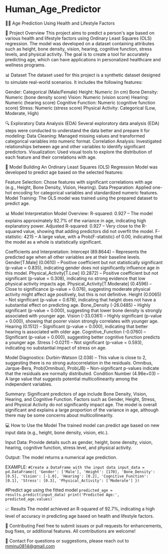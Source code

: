 # Human_Age_Predictor
🧑‍⚕️ Age Prediction Using Health and Lifestyle Factors

📄 Project Overview
This project aims to predict a person's age based on various health and lifestyle factors using Ordinary Least Squares (OLS) regression. The model was developed on a dataset containing attributes such as height, bone density, vision, hearing, cognitive function, stress levels, and physical activity. The goal is to create a tool for accurately predicting age, which can have applications in personalized healthcare and wellness programs.

📊 Dataset
The dataset used for this project is a synthetic dataset designed to simulate real-world scenarios. It includes the following features:

Gender: Categorical (Male/Female)
Height: Numeric (in cm)
Bone Density: Numeric (bone density score)
Vision: Numeric (vision score)
Hearing: Numeric (hearing score)
Cognitive Function: Numeric (cognitive function score)
Stress: Numeric (stress score)
Physical Activity: Categorical (Low, Moderate, High)

🔍 Exploratory Data Analysis (EDA)
Several exploratory data analysis (EDA) steps were conducted to understand the data better and prepare it for modeling:
Data Cleaning: Managed missing values and transformed categorical variables into numeric format.
Correlation Analysis: Investigated relationships between age and other variables to identify significant predictors.
Visualization: Used visual tools to explore the distribution of each feature and their correlations with age.

🧠 Model Building
An Ordinary Least Squares (OLS) Regression Model was developed to predict age based on the selected features:

Feature Selection: Chose features with significant correlations with age (e.g., Height, Bone Density, Vision, Hearing).
Data Preparation: Applied one-hot encoding for categorical variables and standardized numeric features.
Model Training: The OLS model was trained using the prepared dataset to predict age.

📊 Model Interpretation
Model Overview:
R-squared: 0.927 – The model explains approximately 92.7% of the variance in age, indicating high explanatory power.
Adjusted R-squared: 0.927 – Very close to the R-squared value, showing that adding predictors did not overfit the model.
F-statistic: 4215 – A large value, with a Prob(F-statistic) of 0.00, indicating that the model as a whole is statistically significant.

Coefficients and Interpretation:
Intercept (89.8644) – Represents the predicted age when all other variables are at their baseline levels.
Gender[T.Male] (0.0610) – Positive coefficient but not statistically significant (p-value = 0.835), indicating gender does not significantly influence age in this model.
Physical_Activity[T.Low] (0.2872) – Positive coefficient but not significant (p-value = 0.308), indicating no strong evidence that low physical activity impacts age.
Physical_Activity[T.Moderate] (0.4596) – Close to significance (p-value = 0.076), suggesting moderate physical activity might affect age positively, but this is not definitive.
Height (0.0065) – Not significant (p-value = 0.678), indicating that height does not have a substantial effect on predicting age.
Bone_Density (-26.0485) – Highly significant (p-value = 0.000), suggesting that lower bone density is strongly associated with younger age.
Vision (-33.0361) – Highly significant (p-value = 0.000), showing that poorer vision strongly correlates with younger age.
Hearing (0.1512) – Significant (p-value = 0.000), indicating that better hearing is associated with older age.
Cognitive_Function (-0.0760) – Significant (p-value = 0.000), suggesting better cognitive function predicts a younger age.
Stress (-0.0211) – Not significant (p-value = 0.593), indicating no substantial impact of stress on age.

Model Diagnostics:
Durbin-Watson (2.038) – This value is close to 2, suggesting there is no strong autocorrelation in the residuals.
Omnibus, Jarque-Bera, Prob(Omnibus), Prob(JB) – Non-significant p-values indicate that the residuals are normally distributed.
Condition Number (4.98e+03) – A large value that suggests potential multicollinearity among the independent variables.

Summary:
Significant predictors of age include Bone Density, Vision, Hearing, and Cognitive Function.
Factors such as Gender, Height, Stress, and Physical Activity do not significantly impact age.
The model is overall significant and explains a large proportion of the variance in age, although there may be some concerns about multicollinearity.

💻 How to Use the Model
The trained model can predict age based on new input data (e.g., height, bone density, vision, etc.).

Input Data: Provide details such as gender, height, bone density, vision, hearing, cognitive function, stress level, and physical activity.

Output: The model returns a numerical age prediction.

EXAMPLE:
`#Create a DataFrame with the input data
input_data = pd.DataFrame({
    'Gender': ['Male'],
    'Height': [170],
    'Bone_Density': [0.5],
    'Vision': [-1.0],
    'Hearing': [0.2],
    'Cognitive_Function': [0.1],
    'Stress': [0.3],
    'Physical_Activity': ['Moderate']
})`

#Predict age using the fitted model
`predicted_age = results.predict(input_data)
print('Predicted Age:', predicted_age.values)`

📈 Results
The model achieved an R-squared of 92.7%, indicating a high level of accuracy in predicting age based on health and lifestyle factors.

🤝 Contributing
Feel free to submit issues or pull requests for enhancements, bug fixes, or additional features. All contributions are welcome!

📧 Contact
For questions or suggestions, please reach out to mminu0814@gmail.com
